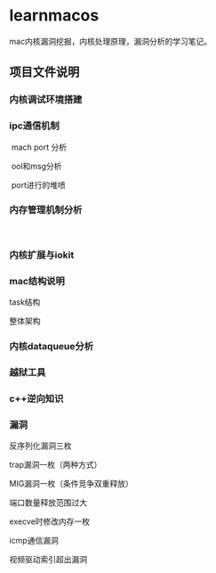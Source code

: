 # learnmacos
mac内核漏洞挖掘，内核处理原理，漏洞分析的学习笔记。

## 项目文件说明

### 内核调试环境搭建



### ipc通信机制

​	mach port 分析

​	ool和msg分析

​	port进行的堆喷



### 内存管理机制分析

​	



### 内核扩展与iokit





### mac结构说明

task结构

整体架构



### 内核dataqueue分析




### 越狱工具

### c++逆向知识

### 漏洞

反序列化漏洞三枚


trap漏洞一枚（两种方式）


MIG漏洞一枚（条件竞争双重释放）

端口数量释放范围过大

execve时修改内存一枚

icmp通信漏洞


视频驱动索引超出漏洞
